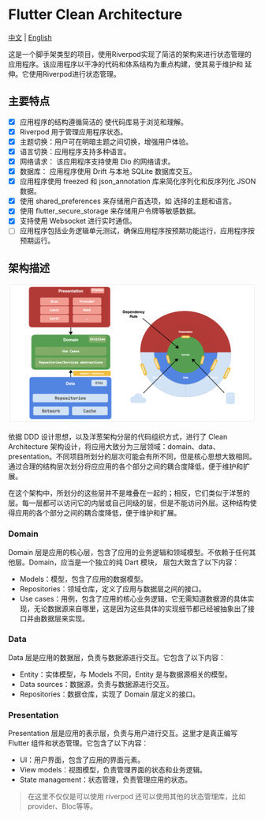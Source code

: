# Flutter Clean Architecture

[中文](README.ZH.md) | [English](README.md)

这是一个脚手架类型的项目，使用Riverpod实现了简洁的架构来进行状态管理的应用程序。该应用程序以干净的代码和体系结构为重点构建，使其易于维护和
延伸。它使用Riverpod进行状态管理。

## 主要特点

- [x] 应用程序的结构遵循简洁的 使代码库易于浏览和理解。
- [x] Riverpod 用于管理应用程序状态。
- [x] 主题切换：用户可在明暗主题之间切换，增强用户体验。
- [x] 语言切换：应用程序支持多种语言。
- [x] 网络请求： 该应用程序支持使用 Dio 的网络请求。
- [x] 数据库： 应用程序使用 Drift 与本地 SQLite 数据库交互。
- [x] 应用程序使用 freezed 和 json_annotation 库来简化序列化和反序列化 JSON 数据。
- [x] 使用 shared_preferences 来存储用户首选项，如 选择的主题和语言。
- [x] 使用 flutter_secure_storage 来存储用户令牌等敏感数据。
- [x] 支持使用 Websocket 进行实时通信。
- [ ] 应用程序包括业务逻辑单元测试，确保应用程序按预期功能运行，应用程序按预期运行。

## 架构描述

![Clean Architecture](arch.png)

依据 DDD 设计思想，以及洋葱架构分层的代码组织方式，进行了 Clean Architecture
架构设计，将应用大致分为三层领域：domain、data、presentation。不同项目所划分的层次可能会有所不同，但是核心思想大致相同。通过合理的结构层次划分将应应用的各个部分之间的耦合度降低，便于维护和扩展。

在这个架构中，所划分的这些层并不是堆叠在一起的；相反，它们类似于洋葱的层。每一层都可以访问它的内层或自己同级的层，但是不能访问外层。这种结构使得应用的各个部分之间的耦合度降低，便于维护和扩展。

### Domain

Domain 层是应用的核心层，包含了应用的业务逻辑和领域模型。不依赖于任何其他层。Domain，应当是一个独立的纯
Dart 模块， 层包大致含了以下内容：

- Models：模型，包含了应用的数据模型。
- Repositories：领域仓库，定义了应用与数据层之间的接口。
- Use cases：用例，包含了应用的核心业务逻辑，它无需知道数据源的具体实现，无论数据源来自哪里，这是因为这些具体的实现细节都已经被抽象出了接口并由数据层来实现。

### Data

Data 层是应用的数据层，负责与数据源进行交互。它包含了以下内容：

- Entity：实体模型，与 Models 不同，Entity 是与数据源相关的模型。
- Data sources：数据源，负责与数据源进行交互。
- Repositories：数据仓库，实现了 Domain 层定义的接口。

### Presentation

Presentation 层是应用的表示层，负责与用户进行交互。这里才是真正编写 Flutter 组件和状态管理。它包含了以下内容：

- UI：用户界面，包含了应用的界面元素。
- View models：视图模型，负责管理界面的状态和业务逻辑。
- State management：状态管理，负责管理应用的状态。

> 在这里不仅仅是可以使用 riverpod 还可以使用其他的状态管理库，比如 provider、Bloc等等。